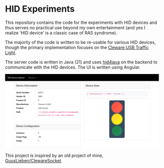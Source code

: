 # HID Experiments
This repository contains the code for the experiments with HID devices and thus serves no practical use beyond my own entertainment (and yes I realize 'HID device' is a classic case of RAS syndrome).

The majority of the code is written to be re-usable for various HID devices, though the primary implementation focuses on the [Cleware USB Traffic Light](https://www.cleware-shop.de/USB-MiniTrafficLight-EN).

The server code is written in Java (21) and uses [hid4java](https://github.com/gary-rowe/hid4java/) on the backend to communicate with the HID devices. The UI is written using Angular.

![HID Explorer UI](assets/hid-explorer-ui.png)

This project is inspired by an old project of mine, [GuusLieben/ClewareSocket](https://github.com/GuusLieben/ClewareSocket).
